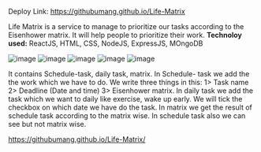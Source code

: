 Deploy Link: https://githubumang.github.io/Life-Matrix

Life Matrix is a service to manage to prioritize our tasks according to the Eisenhower matrix. It will help people to prioritize their work.
**Technoloy used:** ReactJS, HTML, CSS, NodeJS, ExpressJS, MOngoDB


![image](https://user-images.githubusercontent.com/113431853/229042703-102cffc5-8235-4cfc-a80e-bf349849a55d.png)
![image](https://user-images.githubusercontent.com/113431853/229042817-1a2dc3a4-fbfb-4be8-9fb3-aae1ef6cf673.png)
![image](https://user-images.githubusercontent.com/113431853/229042906-97bdb816-15d6-4f2d-8ff2-d99ffdd5e8a2.png)
![image](https://user-images.githubusercontent.com/113431853/229043065-c9655d95-05b1-4b54-b411-24393aaa6074.png)
![image](https://user-images.githubusercontent.com/113431853/229043113-1996f4a6-f479-4348-918c-5ca8e575e0b9.png)


It contains Schedule-task, daily task, matrix.
In Schedule- task we add the the work which we have to do. We write three things in this: 1> Task name  2> Deadline (Date and time)   3> Eisenhower matrix.
In daily task we add the task which we want to daily like exercise, wake up early. We will tick the checkbox on which date we have do the task.
In matrix we get the result of schedule task according to the matrix wise. In schedule task also we can see but not matrix wise.

https://githubumang.github.io/Life-Matrix/

